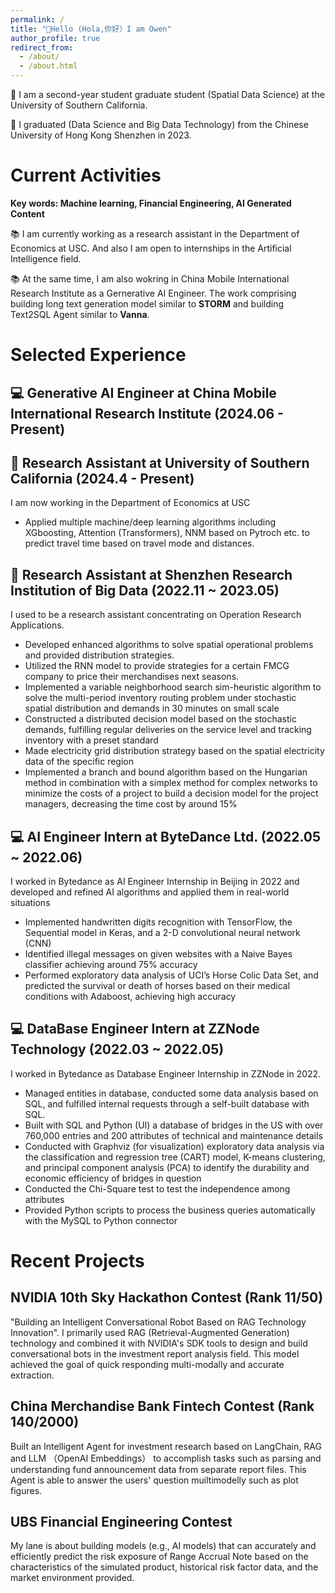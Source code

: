 ```yaml
---
permalink: /
title: "🚩Hello (Hola,你好）I am Owen"
author_profile: true
redirect_from: 
  - /about/
  - /about.html
---
```


🏫 I am a second-year student graduate student (Spatial Data Science) at the University of Southern California.

🏫 I graduated (Data Science and Big Data Technology) from the Chinese University of Hong Kong Shenzhen in 2023.

# Current Activities

**Key words: Machine learning, Financial Engineering, AI Generated Content**


📚 I am currently working as a research assistant in the Department of Economics at USC. And also I am open to internships in the Artificial Intelligence field.


📚 At the same time, I am also wokring in China Mobile International Research Institute as a Gernerative AI Engineer. The work comprising building long text generation model similar to **STORM** and building Text2SQL Agent similar to **Vanna**.

# Selected Experience

## 💻 Generative AI Engineer at China Mobile International Research Institute (2024.06 - Present)


## 📕 Research Assistant at University of Southern California (2024.4 - Present)
I am now working in the Department of Economics at USC

+ Applied multiple machine/deep learning algorithms including XGboosting, Attention (Transformers), NNM based on Pytroch etc. to predict travel time based on travel mode and distances.

## 📕 Research Assistant at Shenzhen Research Institution of Big Data (2022.11 ~ 2023.05)

I used to be a research assistant concentrating on Operation Research Applications.

+ Developed enhanced algorithms to solve spatial operational problems and provided distribution strategies.
+ Utilized the RNN model to provide strategies for a certain FMCG company to price their merchandises next seasons. 
+ Implemented a variable neighborhood search sim-heuristic algorithm to solve the multi-period inventory routing problem under stochastic spatial distribution and demands in 30 minutes on small scale
+ Constructed a distributed decision model based on the stochastic demands, fulfilling regular deliveries on the service level and tracking inventory with a preset standard
+ Made electricity grid distribution strategy based on the spatial electricity data of the specific region
+ Implemented a branch and bound algorithm based on the Hungarian method in combination with a simplex method for complex networks to minimize the costs of a project to build a decision model for the project managers, decreasing the time cost by around 15%

## 💻 AI Engineer Intern at ByteDance Ltd. (2022.05 ~ 2022.06)
I worked in Bytedance as AI Engineer Internship in Beijing in 2022 and developed and refined AI algorithms and applied them in real-world situations

+ Implemented handwritten digits recognition with TensorFlow, the Sequential model in Keras, and a 2-D convolutional neural network (CNN)
+ Identified illegal messages on given websites with a Naive Bayes classifier achieving around 75% accuracy
+ Performed exploratory data analysis of UCI’s Horse Colic Data Set, and predicted the survival or death of horses based on their medical conditions with Adaboost, achieving high accuracy


## 💻 DataBase Engineer Intern at ZZNode Technology (2022.03 ~ 2022.05)

I worked in Bytedance as Database Engineer Internship in ZZNode in 2022.
+ Managed entities in database, conducted some data analysis based on SQL, and fulfilled internal requests through a self-built database with SQL.
+ Built with SQL and Python (UI) a database of bridges in the US with over 760,000 entries and 200 attributes of technical and maintenance details
+ Conducted with Graphviz (for visualization) exploratory data analysis via the classification and regression tree (CART) model, K-means clustering, and principal component analysis (PCA) to identify the durability and economic efficiency of bridges in question
+ Conducted the Chi-Square test to test the independence among attributes
+ Provided Python scripts to process the business queries automatically with the MySQL to Python connector


# Recent Projects


## NVIDIA 10th Sky Hackathon Contest (Rank 11/50)

"Building an Intelligent Conversational Robot Based on RAG Technology Innovation". I primarily used RAG (Retrieval-Augmented Generation) technology and combined it with NVIDIA's SDK tools to design and build conversational bots in the investment report analysis field. This model achieved the goal of quick responding multi-modally and accurate extraction.

## China Merchandise Bank Fintech Contest (Rank 140/2000)

Built an Intelligent Agent for investment research based on LangChain, RAG and LLM （OpenAI Embeddings） to accomplish tasks such as parsing and understanding fund announcement data from separate report files. This Agent is able to answer the users' question muiltimodelly such as plot figures.

## UBS Financial Engineering Contest

My lane is about building models (e.g., AI models) that can accurately and efficiently predict the risk exposure of Range Accrual Note based on the characteristics of the simulated product, historical risk factor data, and the market environment provided.

